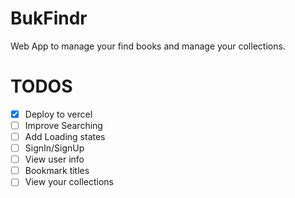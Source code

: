# BukFindr

Web App to manage your find books and manage your collections.

# TODOS

- [x] Deploy to vercel
- [ ] Improve Searching
- [ ] Add Loading states
- [ ] SignIn/SignUp
- [ ] View user info
- [ ] Bookmark titles
- [ ] View your collections
